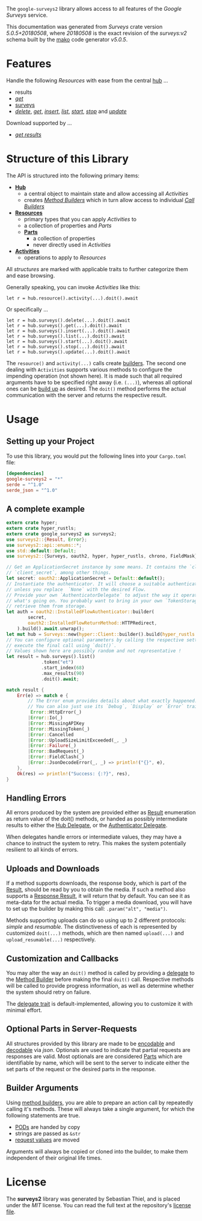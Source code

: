 <!---
DO NOT EDIT !
This file was generated automatically from 'src/generator/templates/api/README.md.mako'
DO NOT EDIT !
-->
The `google-surveys2` library allows access to all features of the *Google Surveys* service.

This documentation was generated from *Surveys* crate version *5.0.5+20180508*, where *20180508* is the exact revision of the *surveys:v2* schema built by the [mako](http://www.makotemplates.org/) code generator *v5.0.5*.
# Features

Handle the following *Resources* with ease from the central [hub](https://docs.rs/google-surveys2/5.0.5+20180508/google_surveys2/Surveys) ...

* results
 * [*get*](https://docs.rs/google-surveys2/5.0.5+20180508/google_surveys2/api::ResultGetCall)
* [surveys](https://docs.rs/google-surveys2/5.0.5+20180508/google_surveys2/api::Survey)
 * [*delete*](https://docs.rs/google-surveys2/5.0.5+20180508/google_surveys2/api::SurveyDeleteCall), [*get*](https://docs.rs/google-surveys2/5.0.5+20180508/google_surveys2/api::SurveyGetCall), [*insert*](https://docs.rs/google-surveys2/5.0.5+20180508/google_surveys2/api::SurveyInsertCall), [*list*](https://docs.rs/google-surveys2/5.0.5+20180508/google_surveys2/api::SurveyListCall), [*start*](https://docs.rs/google-surveys2/5.0.5+20180508/google_surveys2/api::SurveyStartCall), [*stop*](https://docs.rs/google-surveys2/5.0.5+20180508/google_surveys2/api::SurveyStopCall) and [*update*](https://docs.rs/google-surveys2/5.0.5+20180508/google_surveys2/api::SurveyUpdateCall)


Download supported by ...

* [*get results*](https://docs.rs/google-surveys2/5.0.5+20180508/google_surveys2/api::ResultGetCall)



# Structure of this Library

The API is structured into the following primary items:

* **[Hub](https://docs.rs/google-surveys2/5.0.5+20180508/google_surveys2/Surveys)**
    * a central object to maintain state and allow accessing all *Activities*
    * creates [*Method Builders*](https://docs.rs/google-surveys2/5.0.5+20180508/google_surveys2/client::MethodsBuilder) which in turn
      allow access to individual [*Call Builders*](https://docs.rs/google-surveys2/5.0.5+20180508/google_surveys2/client::CallBuilder)
* **[Resources](https://docs.rs/google-surveys2/5.0.5+20180508/google_surveys2/client::Resource)**
    * primary types that you can apply *Activities* to
    * a collection of properties and *Parts*
    * **[Parts](https://docs.rs/google-surveys2/5.0.5+20180508/google_surveys2/client::Part)**
        * a collection of properties
        * never directly used in *Activities*
* **[Activities](https://docs.rs/google-surveys2/5.0.5+20180508/google_surveys2/client::CallBuilder)**
    * operations to apply to *Resources*

All *structures* are marked with applicable traits to further categorize them and ease browsing.

Generally speaking, you can invoke *Activities* like this:

```Rust,ignore
let r = hub.resource().activity(...).doit().await
```

Or specifically ...

```ignore
let r = hub.surveys().delete(...).doit().await
let r = hub.surveys().get(...).doit().await
let r = hub.surveys().insert(...).doit().await
let r = hub.surveys().list(...).doit().await
let r = hub.surveys().start(...).doit().await
let r = hub.surveys().stop(...).doit().await
let r = hub.surveys().update(...).doit().await
```

The `resource()` and `activity(...)` calls create [builders][builder-pattern]. The second one dealing with `Activities`
supports various methods to configure the impending operation (not shown here). It is made such that all required arguments have to be
specified right away (i.e. `(...)`), whereas all optional ones can be [build up][builder-pattern] as desired.
The `doit()` method performs the actual communication with the server and returns the respective result.

# Usage

## Setting up your Project

To use this library, you would put the following lines into your `Cargo.toml` file:

```toml
[dependencies]
google-surveys2 = "*"
serde = "^1.0"
serde_json = "^1.0"
```

## A complete example

```Rust
extern crate hyper;
extern crate hyper_rustls;
extern crate google_surveys2 as surveys2;
use surveys2::{Result, Error};
use surveys2::api::enums::*;
use std::default::Default;
use surveys2::{Surveys, oauth2, hyper, hyper_rustls, chrono, FieldMask};

// Get an ApplicationSecret instance by some means. It contains the `client_id` and
// `client_secret`, among other things.
let secret: oauth2::ApplicationSecret = Default::default();
// Instantiate the authenticator. It will choose a suitable authentication flow for you,
// unless you replace  `None` with the desired Flow.
// Provide your own `AuthenticatorDelegate` to adjust the way it operates and get feedback about
// what's going on. You probably want to bring in your own `TokenStorage` to persist tokens and
// retrieve them from storage.
let auth = oauth2::InstalledFlowAuthenticator::builder(
        secret,
        oauth2::InstalledFlowReturnMethod::HTTPRedirect,
    ).build().await.unwrap();
let mut hub = Surveys::new(hyper::Client::builder().build(hyper_rustls::HttpsConnectorBuilder::new().with_native_roots().unwrap().https_or_http().enable_http1().build()), auth);
// You can configure optional parameters by calling the respective setters at will, and
// execute the final call using `doit()`.
// Values shown here are possibly random and not representative !
let result = hub.surveys().list()
             .token("et")
             .start_index(68)
             .max_results(90)
             .doit().await;

match result {
    Err(e) => match e {
        // The Error enum provides details about what exactly happened.
        // You can also just use its `Debug`, `Display` or `Error` traits
         Error::HttpError(_)
        |Error::Io(_)
        |Error::MissingAPIKey
        |Error::MissingToken(_)
        |Error::Cancelled
        |Error::UploadSizeLimitExceeded(_, _)
        |Error::Failure(_)
        |Error::BadRequest(_)
        |Error::FieldClash(_)
        |Error::JsonDecodeError(_, _) => println!("{}", e),
    },
    Ok(res) => println!("Success: {:?}", res),
}

```
## Handling Errors

All errors produced by the system are provided either as [Result](https://docs.rs/google-surveys2/5.0.5+20180508/google_surveys2/client::Result) enumeration as return value of
the doit() methods, or handed as possibly intermediate results to either the
[Hub Delegate](https://docs.rs/google-surveys2/5.0.5+20180508/google_surveys2/client::Delegate), or the [Authenticator Delegate](https://docs.rs/yup-oauth2/*/yup_oauth2/trait.AuthenticatorDelegate.html).

When delegates handle errors or intermediate values, they may have a chance to instruct the system to retry. This
makes the system potentially resilient to all kinds of errors.

## Uploads and Downloads
If a method supports downloads, the response body, which is part of the [Result](https://docs.rs/google-surveys2/5.0.5+20180508/google_surveys2/client::Result), should be
read by you to obtain the media.
If such a method also supports a [Response Result](https://docs.rs/google-surveys2/5.0.5+20180508/google_surveys2/client::ResponseResult), it will return that by default.
You can see it as meta-data for the actual media. To trigger a media download, you will have to set up the builder by making
this call: `.param("alt", "media")`.

Methods supporting uploads can do so using up to 2 different protocols:
*simple* and *resumable*. The distinctiveness of each is represented by customized
`doit(...)` methods, which are then named `upload(...)` and `upload_resumable(...)` respectively.

## Customization and Callbacks

You may alter the way an `doit()` method is called by providing a [delegate](https://docs.rs/google-surveys2/5.0.5+20180508/google_surveys2/client::Delegate) to the
[Method Builder](https://docs.rs/google-surveys2/5.0.5+20180508/google_surveys2/client::CallBuilder) before making the final `doit()` call.
Respective methods will be called to provide progress information, as well as determine whether the system should
retry on failure.

The [delegate trait](https://docs.rs/google-surveys2/5.0.5+20180508/google_surveys2/client::Delegate) is default-implemented, allowing you to customize it with minimal effort.

## Optional Parts in Server-Requests

All structures provided by this library are made to be [encodable](https://docs.rs/google-surveys2/5.0.5+20180508/google_surveys2/client::RequestValue) and
[decodable](https://docs.rs/google-surveys2/5.0.5+20180508/google_surveys2/client::ResponseResult) via *json*. Optionals are used to indicate that partial requests are responses
are valid.
Most optionals are are considered [Parts](https://docs.rs/google-surveys2/5.0.5+20180508/google_surveys2/client::Part) which are identifiable by name, which will be sent to
the server to indicate either the set parts of the request or the desired parts in the response.

## Builder Arguments

Using [method builders](https://docs.rs/google-surveys2/5.0.5+20180508/google_surveys2/client::CallBuilder), you are able to prepare an action call by repeatedly calling it's methods.
These will always take a single argument, for which the following statements are true.

* [PODs][wiki-pod] are handed by copy
* strings are passed as `&str`
* [request values](https://docs.rs/google-surveys2/5.0.5+20180508/google_surveys2/client::RequestValue) are moved

Arguments will always be copied or cloned into the builder, to make them independent of their original life times.

[wiki-pod]: http://en.wikipedia.org/wiki/Plain_old_data_structure
[builder-pattern]: http://en.wikipedia.org/wiki/Builder_pattern
[google-go-api]: https://github.com/google/google-api-go-client

# License
The **surveys2** library was generated by Sebastian Thiel, and is placed
under the *MIT* license.
You can read the full text at the repository's [license file][repo-license].

[repo-license]: https://github.com/Byron/google-apis-rsblob/main/LICENSE.md

